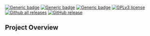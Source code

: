 [![Generic badge](https://img.shields.io/badge/Script%20Version-v1.2-Green.svg)](https://shields.io/) [![Generic badge](https://img.shields.io/badge/Maintained-Yes-Green.svg)](https://shields.io/) [![Generic badge](https://img.shields.io/badge/Minimum%20PS%20Version-3.0-Green.svg)](https://shields.io/) [![GPLv3 license](https://img.shields.io/badge/License-GPLv3-blue.svg)](http://perso.crans.org/besson/LICENSE.html)
 [![Github all releases](https://img.shields.io/github/downloads/HellBomb/nLog/total.svg)](https://GitHub.com/HellBomb/nLog/releases/) [![GitHub release](https://img.shields.io/github/release/HellBomb/nLog.svg)](https://GitHub.com/HellBomb/nLog/releases/)


## Project Overview



